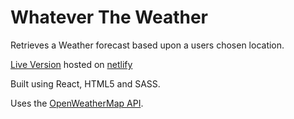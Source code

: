 # Whatever The Weather

Retrieves a Weather forecast based upon a users chosen location.

[Live Version](https://lucid-nightingale-dfb2da.netlify.app/) hosted on [netlify](https://www.netlify.com/)

Built using React, HTML5 and SASS.

Uses the [OpenWeatherMap API](https://openweathermap.org/api).
